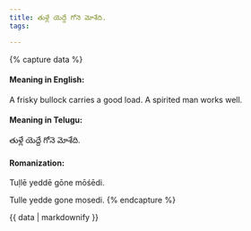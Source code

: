 ```yaml
---
title: తుళ్లే యెద్దే గోనె మోశేది.
tags:

---
```


{% capture data %}
#### Meaning in English:
A frisky bullock carries a good load.
A spirited man works well.

#### Meaning in Telugu:
తుళ్లే యెద్దే గోనె మోశేది.

#### Romanization:
Tuḷlē yeddē gōne mōśēdi.

Tulle yedde gone mosedi.
{% endcapture %}

{{ data | markdownify }}

